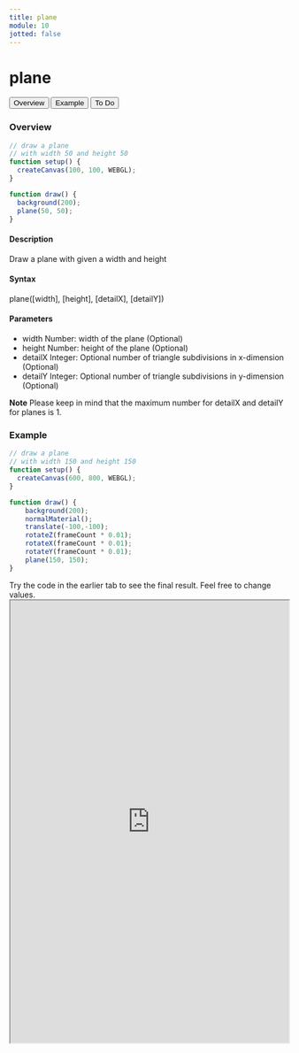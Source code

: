 ```yaml
---
title: plane
module: 10
jotted: false
---
```


# plane
<div class="tab">
  <button class="tablinks active" onclick="openTab(event, 'Overview')">Overview</button>
  <button class="tablinks" onclick="openTab(event, 'example')">Example</button>  
  <button class="tablinks" onclick="openTab(event, 'todo')">To Do</button>  
</div>

<div id="Overview" class="tabcontent" style="display:block"  >
<div class="tabhtml" markdown="1">

### Overview

```js
// draw a plane
// with width 50 and height 50
function setup() {
  createCanvas(100, 100, WEBGL);
}

function draw() {
  background(200);
  plane(50, 50);
}
```

#### Description

Draw a plane with given a width and height

#### Syntax

plane([width], [height], [detailX], [detailY])

#### Parameters

* width Number: width of the plane (Optional)
* height Number: height of the plane (Optional)
* detailX Integer: Optional number of triangle subdivisions in x-dimension (Optional)
* detailY Integer: Optional number of triangle subdivisions in y-dimension (Optional)

**Note** Please keep in mind that the maximum number for detailX and detailY for planes is 1.

</div>
</div>

<div id="example" class="tabcontent" style="display:block"  >
<div class="tabhtml" markdown="1">

### Example

```js
// draw a plane
// with width 150 and height 150
function setup() {
  createCanvas(600, 800, WEBGL);
}

function draw() {
    background(200);
    normalMaterial();
    translate(-100,-100);
    rotateZ(frameCount * 0.01);
    rotateX(frameCount * 0.01);
    rotateY(frameCount * 0.01);
    plane(150, 150);
}
```

</div>
</div>

<div id="todo" class="tabcontent">
<div class="tabhtml" markdown="1">
Try the code in the earlier tab to see the final result. Feel free to change values. 

<iframe src="https://editor.p5js.org/michaelcassens/sketches/kC5p-hKnw" width="100%" height="800px"></iframe>
</div>
</div>